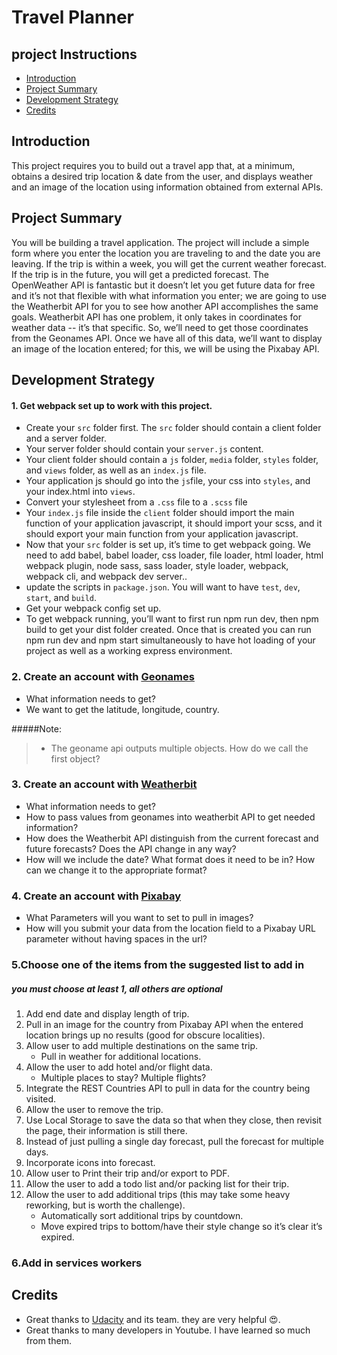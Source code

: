 # Travel Planner

## project Instructions

- [Introduction](Introduction)
- [Project Summary](Project%20Summary)
- [Development Strategy](Development%20Strategy)
- [Credits](Credits)

## Introduction

This project requires you to build out a travel app that, at a minimum, obtains a desired trip location & date from the user, and displays weather and an image of the location using information obtained from external APIs.

## Project Summary

You will be building a travel application. The project will include a simple form where you enter the location you are traveling to and the date you are leaving. If the trip is within a week, you will get the current weather forecast. If the trip is in the future, you will get a predicted forecast. The OpenWeather API is fantastic but it doesn’t let you get future data for free and it’s not that flexible with what information you enter; we are going to use the Weatherbit API for you to see how another API accomplishes the same goals. Weatherbit API has one problem, it only takes in coordinates for weather data -- it’s that specific. So, we’ll need to get those coordinates from the Geonames API. Once we have all of this data, we’ll want to display an image of the location entered; for this, we will be using the Pixabay API.

## Development Strategy

#### 1. Get webpack set up to work with this project.

- Create your `src` folder first. The `src` folder should contain a client folder and a server folder.
- Your server folder should contain your `server.js` content.
- Your client folder should contain a `js` folder, `media` folder, `styles` folder, and `views` folder, as well as an `index.js` file.
- Your application js should go into the `js`file, your css into `styles`, and your index.html into `views`.
- Convert your stylesheet from a `.css` file to a `.scss` file
- Your `index.js` file inside the `client` folder should import the main function of your application javascript, it should import your scss, and it should export your main function from your application javascript.
- Now that your `src` folder is set up, it’s time to get webpack going. We need to add babel, babel loader, css loader, file loader, html loader, html webpack plugin, node sass, sass loader, style loader, webpack, webpack cli, and webpack dev server..
- update the scripts in `package.json`. You will want to have `test`, `dev`, `start`, and `build`.
- Get your webpack config set up.
- To get webpack running, you’ll want to first run npm run dev, then npm build to get your dist folder created. Once that is created you can run npm run dev and npm start simultaneously to have hot loading of your project as well as a working express environment.

### 2. Create an account with [Geonames](http://www.geonames.org/login)

- What information needs to get?
- We want to get the latitude, longitude, country.

#####Note:

> - The geoname api outputs multiple objects. How do we call the first object?

### 3. Create an account with [Weatherbit](https://www.weatherbit.io/account/create)

- What information needs to get?
- How to pass values from geonames into weatherbit API to get needed information?
- How does the Weatherbit API distinguish from the current forecast and future forecasts? Does the API change in any way?
- How will we include the date? What format does it need to be in? How can we change it to the appropriate format?

### 4. Create an account with [Pixabay](https://pixabay.com/accounts/register/)

- What Parameters will you want to set to pull in images?
- How will you submit your data from the location field to a Pixabay URL parameter without having spaces in the url?

### 5.Choose one of the items from the suggested list to add in

##### you must choose at least 1, all others are optional

1. Add end date and display length of trip.
2. Pull in an image for the country from Pixabay API when the entered location brings up no results (good for obscure localities).
3. Allow user to add multiple destinations on the same trip.
   - Pull in weather for additional locations.
4. Allow the user to add hotel and/or flight data.
   - Multiple places to stay? Multiple flights?
5. Integrate the REST Countries API to pull in data for the country being visited.
6. Allow the user to remove the trip.
7. Use Local Storage to save the data so that when they close, then revisit the page, their information is still there.
8. Instead of just pulling a single day forecast, pull the forecast for multiple days.
9. Incorporate icons into forecast.
10. Allow user to Print their trip and/or export to PDF.
11. Allow the user to add a todo list and/or packing list for their trip.
12. Allow the user to add additional trips (this may take some heavy reworking, but is worth the challenge).
    - Automatically sort additional trips by countdown.
    - Move expired trips to bottom/have their style change so it’s clear it’s expired.

### 6.Add in services workers

## Credits

- Great thanks to [Udacity](https://www.udacity.com/) and its team. they are very helpful 😍.
- Great thanks to many developers in Youtube. I have learned so much from them.

